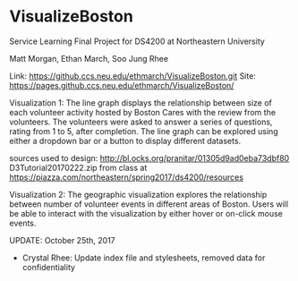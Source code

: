 # VisualizeBoston
Service Learning Final Project for DS4200 at Northeastern University

Matt Morgan,
Ethan March,
Soo Jung Rhee

Link: https://github.ccs.neu.edu/ethmarch/VisualizeBoston.git
Site: https://pages.github.ccs.neu.edu/ethmarch/VisualizeBoston/

Visualization 1: The line graph displays the relationship between size of each
volunteer activity hosted by Boston Cares with the review from the volunteers.
The volunteers were asked to answer a series of questions, rating from 1 to 5,
after completion. The line graph can be explored using either a dropdown bar or
a button to display different datasets.

sources used to design:
http://bl.ocks.org/pranitar/01305d9ad0eba73dbf80
D3Tutorial20170222.zip from class at https://piazza.com/northeastern/spring2017/ds4200/resources

Visualization 2: The geographic visualization explores the relationship between
number of volunteer events in different areas of Boston. Users will be able to
interact with the visualization by either hover or on-click mouse events.

UPDATE: October 25th, 2017
- Crystal Rhee: Update index file and stylesheets, removed data for confidentiality
